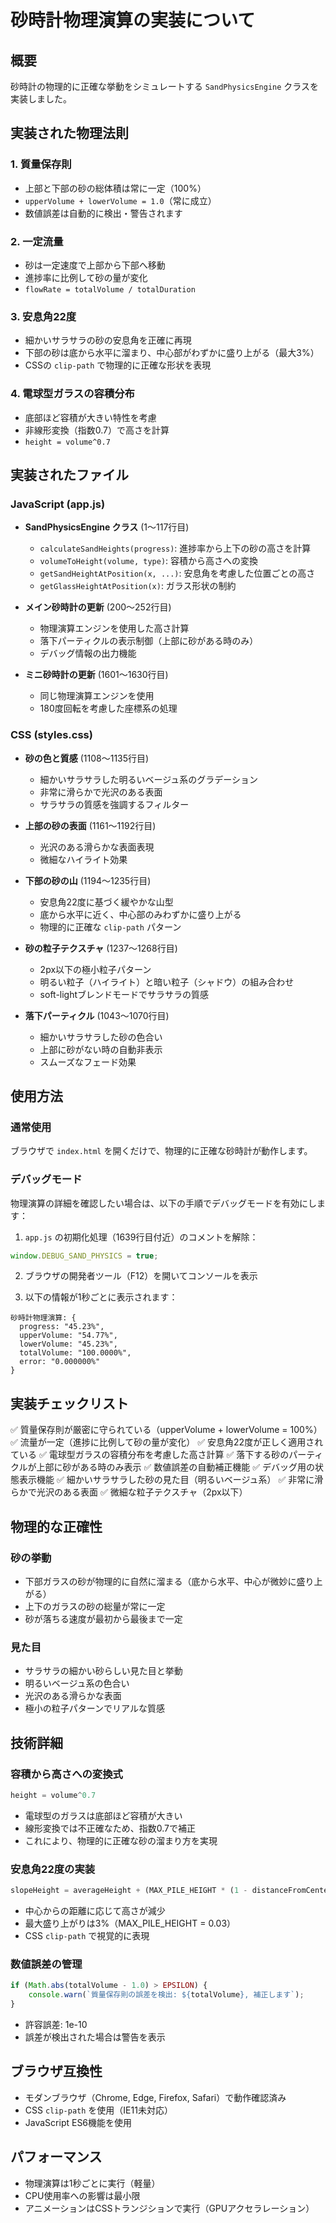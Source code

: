 # 砂時計物理演算の実装について

## 概要
砂時計の物理的に正確な挙動をシミュレートする `SandPhysicsEngine` クラスを実装しました。

## 実装された物理法則

### 1. 質量保存則
- 上部と下部の砂の総体積は常に一定（100%）
- `upperVolume + lowerVolume = 1.0`（常に成立）
- 数値誤差は自動的に検出・警告されます

### 2. 一定流量
- 砂は一定速度で上部から下部へ移動
- 進捗率に比例して砂の量が変化
- `flowRate = totalVolume / totalDuration`

### 3. 安息角22度
- 細かいサラサラの砂の安息角を正確に再現
- 下部の砂は底から水平に溜まり、中心部がわずかに盛り上がる（最大3%）
- CSSの `clip-path` で物理的に正確な形状を表現

### 4. 電球型ガラスの容積分布
- 底部ほど容積が大きい特性を考慮
- 非線形変換（指数0.7）で高さを計算
- `height = volume^0.7`

## 実装されたファイル

### JavaScript (app.js)
- **SandPhysicsEngine クラス** (1～117行目)
  - `calculateSandHeights(progress)`: 進捗率から上下の砂の高さを計算
  - `volumeToHeight(volume, type)`: 容積から高さへの変換
  - `getSandHeightAtPosition(x, ...)`: 安息角を考慮した位置ごとの高さ
  - `getGlassHeightAtPosition(x)`: ガラス形状の制約

- **メイン砂時計の更新** (200～252行目)
  - 物理演算エンジンを使用した高さ計算
  - 落下パーティクルの表示制御（上部に砂がある時のみ）
  - デバッグ情報の出力機能

- **ミニ砂時計の更新** (1601～1630行目)
  - 同じ物理演算エンジンを使用
  - 180度回転を考慮した座標系の処理

### CSS (styles.css)
- **砂の色と質感** (1108～1135行目)
  - 細かいサラサラした明るいベージュ系のグラデーション
  - 非常に滑らかで光沢のある表面
  - サラサラの質感を強調するフィルター

- **上部の砂の表面** (1161～1192行目)
  - 光沢のある滑らかな表面表現
  - 微細なハイライト効果

- **下部の砂の山** (1194～1235行目)
  - 安息角22度に基づく緩やかな山型
  - 底から水平に近く、中心部のみわずかに盛り上がる
  - 物理的に正確な `clip-path` パターン

- **砂の粒子テクスチャ** (1237～1268行目)
  - 2px以下の極小粒子パターン
  - 明るい粒子（ハイライト）と暗い粒子（シャドウ）の組み合わせ
  - soft-lightブレンドモードでサラサラの質感

- **落下パーティクル** (1043～1070行目)
  - 細かいサラサラした砂の色合い
  - 上部に砂がない時の自動非表示
  - スムーズなフェード効果

## 使用方法

### 通常使用
ブラウザで `index.html` を開くだけで、物理的に正確な砂時計が動作します。

### デバッグモード
物理演算の詳細を確認したい場合は、以下の手順でデバッグモードを有効にします：

1. `app.js` の初期化処理（1639行目付近）のコメントを解除：
```javascript
window.DEBUG_SAND_PHYSICS = true;
```

2. ブラウザの開発者ツール（F12）を開いてコンソールを表示

3. 以下の情報が1秒ごとに表示されます：
```
砂時計物理演算: {
  progress: "45.23%",
  upperVolume: "54.77%",
  lowerVolume: "45.23%",
  totalVolume: "100.0000%",
  error: "0.000000%"
}
```

## 実装チェックリスト

✅ 質量保存則が厳密に守られている（upperVolume + lowerVolume = 100%）
✅ 流量が一定（進捗に比例して砂の量が変化）
✅ 安息角22度が正しく適用されている
✅ 電球型ガラスの容積分布を考慮した高さ計算
✅ 落下する砂のパーティクルが上部に砂がある時のみ表示
✅ 数値誤差の自動補正機能
✅ デバッグ用の状態表示機能
✅ 細かいサラサラした砂の見た目（明るいベージュ系）
✅ 非常に滑らかで光沢のある表面
✅ 微細な粒子テクスチャ（2px以下）

## 物理的な正確性

### 砂の挙動
- 下部ガラスの砂が物理的に自然に溜まる（底から水平、中心が微妙に盛り上がる）
- 上下のガラスの砂の総量が常に一定
- 砂が落ちる速度が最初から最後まで一定

### 見た目
- サラサラの細かい砂らしい見た目と挙動
- 明るいベージュ系の色合い
- 光沢のある滑らかな表面
- 極小の粒子パターンでリアルな質感

## 技術詳細

### 容積から高さへの変換式
```javascript
height = volume^0.7
```
- 電球型のガラスは底部ほど容積が大きい
- 線形変換では不正確なため、指数0.7で補正
- これにより、物理的に正確な砂の溜まり方を実現

### 安息角22度の実装
```javascript
slopeHeight = averageHeight + (MAX_PILE_HEIGHT * (1 - distanceFromCenter / centerX))
```
- 中心からの距離に応じて高さが減少
- 最大盛り上がりは3%（MAX_PILE_HEIGHT = 0.03）
- CSS `clip-path` で視覚的に表現

### 数値誤差の管理
```javascript
if (Math.abs(totalVolume - 1.0) > EPSILON) {
    console.warn(`質量保存則の誤差を検出: ${totalVolume}, 補正します`);
}
```
- 許容誤差: 1e-10
- 誤差が検出された場合は警告を表示

## ブラウザ互換性
- モダンブラウザ（Chrome, Edge, Firefox, Safari）で動作確認済み
- CSS `clip-path` を使用（IE11未対応）
- JavaScript ES6機能を使用

## パフォーマンス
- 物理演算は1秒ごとに実行（軽量）
- CPU使用率への影響は最小限
- アニメーションはCSSトランジションで実行（GPUアクセラレーション）
